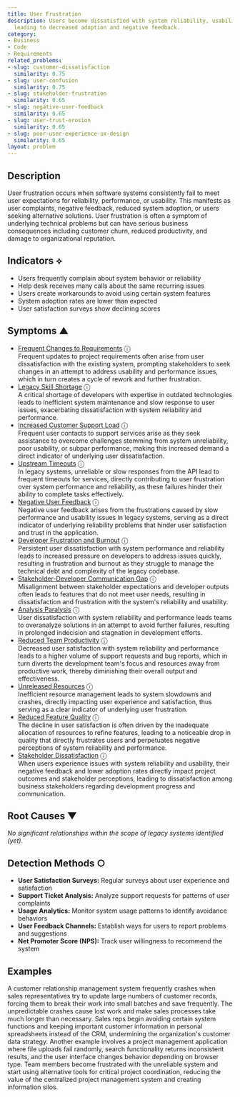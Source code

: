 ```yaml
---
title: User Frustration
description: Users become dissatisfied with system reliability, usability, or performance,
  leading to decreased adoption and negative feedback.
category:
- Business
- Code
- Requirements
related_problems:
- slug: customer-dissatisfaction
  similarity: 0.75
- slug: user-confusion
  similarity: 0.75
- slug: stakeholder-frustration
  similarity: 0.65
- slug: negative-user-feedback
  similarity: 0.65
- slug: user-trust-erosion
  similarity: 0.65
- slug: poor-user-experience-ux-design
  similarity: 0.65
layout: problem
---
```


## Description

User frustration occurs when software systems consistently fail to meet user expectations for reliability, performance, or usability. This manifests as user complaints, negative feedback, reduced system adoption, or users seeking alternative solutions. User frustration is often a symptom of underlying technical problems but can have serious business consequences including customer churn, reduced productivity, and damage to organizational reputation.

## Indicators ⟡

- Users frequently complain about system behavior or reliability
- Help desk receives many calls about the same recurring issues
- Users create workarounds to avoid using certain system features
- System adoption rates are lower than expected
- User satisfaction surveys show declining scores

## Symptoms ▲
- [Frequent Changes to Requirements](frequent-changes-to-requirements.md) <span class="info-tooltip" title="Confidence: 0.596, Strength: 0.817">ⓘ</span>
<br/>  Frequent updates to project requirements often arise from user dissatisfaction with the existing system, prompting stakeholders to seek changes in an attempt to address usability and performance issues, which in turn creates a cycle of rework and further frustration.
- [Legacy Skill Shortage](legacy-skill-shortage.md) <span class="info-tooltip" title="Confidence: 0.550, Strength: 0.803">ⓘ</span>
<br/>  A critical shortage of developers with expertise in outdated technologies leads to inefficient system maintenance and slow response to user issues, exacerbating dissatisfaction with system reliability and performance.
- [Increased Customer Support Load](increased-customer-support-load.md) <span class="info-tooltip" title="Confidence: 0.548, Strength: 0.794">ⓘ</span>
<br/>  Frequent user contacts to support services arise as they seek assistance to overcome challenges stemming from system unreliability, poor usability, or subpar performance, making this increased demand a direct indicator of underlying user dissatisfaction.
- [Upstream Timeouts](upstream-timeouts.md) <span class="info-tooltip" title="Confidence: 0.544, Strength: 0.743">ⓘ</span>
<br/>  In legacy systems, unreliable or slow responses from the API lead to frequent timeouts for services, directly contributing to user frustration over system performance and reliability, as these failures hinder their ability to complete tasks effectively.
- [Negative User Feedback](negative-user-feedback.md) <span class="info-tooltip" title="Confidence: 0.495, Strength: 0.897">ⓘ</span>
<br/>  Negative user feedback arises from the frustrations caused by slow performance and usability issues in legacy systems, serving as a direct indicator of underlying reliability problems that hinder user satisfaction and trust in the application.
- [Developer Frustration and Burnout](developer-frustration-and-burnout.md) <span class="info-tooltip" title="Confidence: 0.484, Strength: 0.702">ⓘ</span>
<br/>  Persistent user dissatisfaction with system performance and reliability leads to increased pressure on developers to address issues quickly, resulting in frustration and burnout as they struggle to manage the technical debt and complexity of the legacy codebase.
- [Stakeholder-Developer Communication Gap](stakeholder-developer-communication-gap.md) <span class="info-tooltip" title="Confidence: 0.448, Strength: 0.881">ⓘ</span>
<br/>  Misalignment between stakeholder expectations and developer outputs often leads to features that do not meet user needs, resulting in dissatisfaction and frustration with the system's reliability and usability.
- [Analysis Paralysis](analysis-paralysis.md) <span class="info-tooltip" title="Confidence: 0.433, Strength: 0.829">ⓘ</span>
<br/>  User dissatisfaction with system reliability and performance leads teams to overanalyze solutions in an attempt to avoid further failures, resulting in prolonged indecision and stagnation in development efforts.
- [Reduced Team Productivity](reduced-team-productivity.md) <span class="info-tooltip" title="Confidence: 0.415, Strength: 0.888">ⓘ</span>
<br/>  Decreased user satisfaction with system reliability and performance leads to a higher volume of support requests and bug reports, which in turn diverts the development team's focus and resources away from productive work, thereby diminishing their overall output and effectiveness.
- [Unreleased Resources](unreleased-resources.md) <span class="info-tooltip" title="Confidence: 0.375, Strength: 0.648">ⓘ</span>
<br/>  Inefficient resource management leads to system slowdowns and crashes, directly impacting user experience and satisfaction, thus serving as a clear indicator of underlying user frustration.
- [Reduced Feature Quality](reduced-feature-quality.md) <span class="info-tooltip" title="Confidence: 0.357, Strength: 0.837">ⓘ</span>
<br/>  The decline in user satisfaction is often driven by the inadequate allocation of resources to refine features, leading to a noticeable drop in quality that directly frustrates users and perpetuates negative perceptions of system reliability and performance.
- [Stakeholder Dissatisfaction](stakeholder-dissatisfaction.md) <span class="info-tooltip" title="Confidence: 0.310, Strength: 0.842">ⓘ</span>
<br/>  When users experience issues with system reliability and usability, their negative feedback and lower adoption rates directly impact project outcomes and stakeholder perceptions, leading to dissatisfaction among business stakeholders regarding development progress and communication.

## Root Causes ▼

*No significant relationships within the scope of legacy systems identified (yet).*

## Detection Methods ○

- **User Satisfaction Surveys:** Regular surveys about user experience and satisfaction
- **Support Ticket Analysis:** Analyze support requests for patterns of user complaints
- **Usage Analytics:** Monitor system usage patterns to identify avoidance behaviors
- **User Feedback Channels:** Establish ways for users to report problems and suggestions
- **Net Promoter Score (NPS):** Track user willingness to recommend the system

## Examples

A customer relationship management system frequently crashes when sales representatives try to update large numbers of customer records, forcing them to break their work into small batches and save frequently. The unpredictable crashes cause lost work and make sales processes take much longer than necessary. Sales reps begin avoiding certain system functions and keeping important customer information in personal spreadsheets instead of the CRM, undermining the organization's customer data strategy. Another example involves a project management application where file uploads fail randomly, search functionality returns inconsistent results, and the user interface changes behavior depending on browser type. Team members become frustrated with the unreliable system and start using alternative tools for critical project coordination, reducing the value of the centralized project management system and creating information silos.
